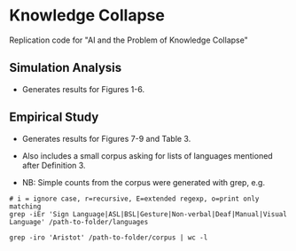 # Knowledge Collapse

Replication code for "AI and the Problem of Knowledge Collapse"

## Simulation Analysis

- Generates results for Figures 1-6.

## Empirical Study

- Generates results for Figures 7-9 and Table 3.

- Also includes a small corpus asking for lists of languages mentioned after Definition 3.

- NB: Simple counts from the corpus were generated with grep, e.g.

```
# i = ignore case, r=recursive, E=extended regexp, o=print only matching
grep -iEr 'Sign Language|ASL|BSL|Gesture|Non-verbal|Deaf|Manual|Visual Language' /path-to-folder/languages 

grep -iro 'Aristot' /path-to-folder/corpus | wc -l
```

